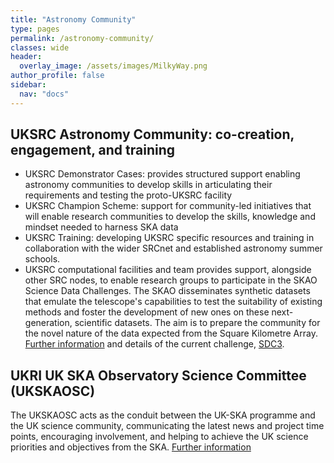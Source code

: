 ```yaml
---
title: "Astronomy Community"
type: pages
permalink: /astronomy-community/
classes: wide
header:
  overlay_image: /assets/images/MilkyWay.png
author_profile: false
sidebar: 
  nav: "docs"
---
```

## UKSRC Astronomy Community: co-creation, engagement, and training ##
* UKSRC Demonstrator Cases: provides structured support enabling astronomy communities to develop skills in articulating their requirements and testing the proto-UKSRC facility
* UKSRC Champion Scheme: support for community-led initiatives that will enable research communities to develop the skills, knowledge and mindset needed to harness SKA data
* UKSRC Training: developing UKSRC specific resources and training in collaboration with the wider SRCnet and established astronomy summer schools.
* UKSRC computational facilities and team provides support, alongside other SRC nodes, to enable research groups to participate in the SKAO Science Data Challenges. The SKAO disseminates synthetic datasets that emulate the telescope's capabilities to test the suitability of existing methods and foster the development of new ones on these next-generation, scientific datasets. The aim is to prepare the community for the novel nature of the data expected from the Square Kilometre Array. [Further information](https://www.skao.int/en/science-users/160/skao-data-challenges) and details of the current challenge, [SDC3](https://sdc3.skao.int/overview).
## UKRI UK SKA Observatory Science Committee (UKSKAOSC) ##
The UKSKAOSC acts as the conduit between the UK-SKA programme and the UK science community, communicating the latest news and project time points, encouraging involvement, and helping to achieve the UK science priorities and objectives from the SKA. [Further information](https://www.ukri.org/about-us/stfc/how-we-are-governed/advisory-boards/ukskasc/)

 
